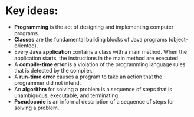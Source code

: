 # Key ideas:
  * **Programming** is the act of designing and implementing computer programs.
  * **Classes** are the fundamental building blocks of Java programs (object-oriented).
  *  Every **Java application** contains a class with a main method. When the application
starts, the instructions in the main method are executed
  * A **compile-time error** is a violation of the programming language rules that is
detected by the compiler.
  *  A **run-time error** causes a program to take an action that the programmer did
not intend.
  * An **algorithm** for solving a problem is a sequence of steps that
is unambiguous, executable, and terminating.
  * **Pseudocode** is an informal description of a sequence of steps
for solving a problem.
